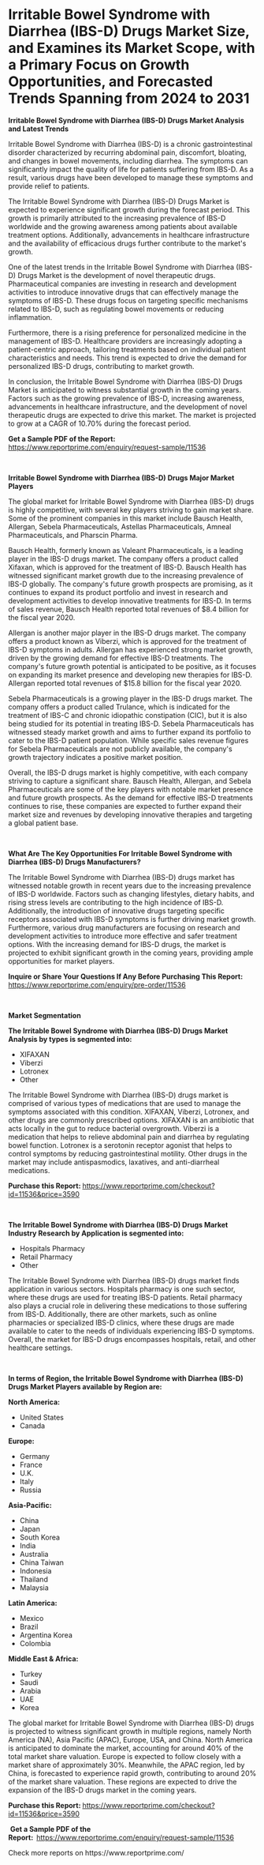 <p><h1>Irritable Bowel Syndrome with Diarrhea (IBS-D) Drugs Market Size, and Examines its Market Scope, with a Primary Focus on Growth Opportunities, and Forecasted Trends Spanning from 2024 to 2031</h1></p><p><strong>Irritable Bowel Syndrome with Diarrhea (IBS-D) Drugs Market Analysis and Latest Trends</strong></p>
<p><p>Irritable Bowel Syndrome with Diarrhea (IBS-D) is a chronic gastrointestinal disorder characterized by recurring abdominal pain, discomfort, bloating, and changes in bowel movements, including diarrhea. The symptoms can significantly impact the quality of life for patients suffering from IBS-D. As a result, various drugs have been developed to manage these symptoms and provide relief to patients.</p><p>The Irritable Bowel Syndrome with Diarrhea (IBS-D) Drugs Market is expected to experience significant growth during the forecast period. This growth is primarily attributed to the increasing prevalence of IBS-D worldwide and the growing awareness among patients about available treatment options. Additionally, advancements in healthcare infrastructure and the availability of efficacious drugs further contribute to the market's growth.</p><p>One of the latest trends in the Irritable Bowel Syndrome with Diarrhea (IBS-D) Drugs Market is the development of novel therapeutic drugs. Pharmaceutical companies are investing in research and development activities to introduce innovative drugs that can effectively manage the symptoms of IBS-D. These drugs focus on targeting specific mechanisms related to IBS-D, such as regulating bowel movements or reducing inflammation.</p><p>Furthermore, there is a rising preference for personalized medicine in the management of IBS-D. Healthcare providers are increasingly adopting a patient-centric approach, tailoring treatments based on individual patient characteristics and needs. This trend is expected to drive the demand for personalized IBS-D drugs, contributing to market growth.</p><p>In conclusion, the Irritable Bowel Syndrome with Diarrhea (IBS-D) Drugs Market is anticipated to witness substantial growth in the coming years. Factors such as the growing prevalence of IBS-D, increasing awareness, advancements in healthcare infrastructure, and the development of novel therapeutic drugs are expected to drive this market. The market is projected to grow at a CAGR of 10.70% during the forecast period.</p></p>
<p><strong>Get a Sample PDF of the Report:&nbsp;</strong> <a href="https://www.reportprime.com/enquiry/request-sample/11536">https://www.reportprime.com/enquiry/request-sample/11536</a></p>
<p>&nbsp;</p>
<p><strong>Irritable Bowel Syndrome with Diarrhea (IBS-D) Drugs Major Market Players</strong></p>
<p><p>The global market for Irritable Bowel Syndrome with Diarrhea (IBS-D) drugs is highly competitive, with several key players striving to gain market share. Some of the prominent companies in this market include Bausch Health, Allergan, Sebela Pharmaceuticals, Astellas Pharmaceuticals, Amneal Pharmaceuticals, and Pharscin Pharma.</p><p>Bausch Health, formerly known as Valeant Pharmaceuticals, is a leading player in the IBS-D drugs market. The company offers a product called Xifaxan, which is approved for the treatment of IBS-D. Bausch Health has witnessed significant market growth due to the increasing prevalence of IBS-D globally. The company's future growth prospects are promising, as it continues to expand its product portfolio and invest in research and development activities to develop innovative treatments for IBS-D. In terms of sales revenue, Bausch Health reported total revenues of $8.4 billion for the fiscal year 2020.</p><p>Allergan is another major player in the IBS-D drugs market. The company offers a product known as Viberzi, which is approved for the treatment of IBS-D symptoms in adults. Allergan has experienced strong market growth, driven by the growing demand for effective IBS-D treatments. The company's future growth potential is anticipated to be positive, as it focuses on expanding its market presence and developing new therapies for IBS-D. Allergan reported total revenues of $15.8 billion for the fiscal year 2020.</p><p>Sebela Pharmaceuticals is a growing player in the IBS-D drugs market. The company offers a product called Trulance, which is indicated for the treatment of IBS-C and chronic idiopathic constipation (CIC), but it is also being studied for its potential in treating IBS-D. Sebela Pharmaceuticals has witnessed steady market growth and aims to further expand its portfolio to cater to the IBS-D patient population. While specific sales revenue figures for Sebela Pharmaceuticals are not publicly available, the company's growth trajectory indicates a positive market position.</p><p>Overall, the IBS-D drugs market is highly competitive, with each company striving to capture a significant share. Bausch Health, Allergan, and Sebela Pharmaceuticals are some of the key players with notable market presence and future growth prospects. As the demand for effective IBS-D treatments continues to rise, these companies are expected to further expand their market size and revenues by developing innovative therapies and targeting a global patient base.</p></p>
<p>&nbsp;</p>
<p><strong>What Are The Key Opportunities For Irritable Bowel Syndrome with Diarrhea (IBS-D) Drugs Manufacturers?</strong></p>
<p><p>The Irritable Bowel Syndrome with Diarrhea (IBS-D) drugs market has witnessed notable growth in recent years due to the increasing prevalence of IBS-D worldwide. Factors such as changing lifestyles, dietary habits, and rising stress levels are contributing to the high incidence of IBS-D. Additionally, the introduction of innovative drugs targeting specific receptors associated with IBS-D symptoms is further driving market growth. Furthermore, various drug manufacturers are focusing on research and development activities to introduce more effective and safer treatment options. With the increasing demand for IBS-D drugs, the market is projected to exhibit significant growth in the coming years, providing ample opportunities for market players.</p></p>
<p><strong>Inquire or Share Your Questions If Any Before Purchasing This Report:</strong> <a href="https://www.reportprime.com/enquiry/pre-order/11536">https://www.reportprime.com/enquiry/pre-order/11536</a></p>
<p>&nbsp;</p>
<p><strong>Market Segmentation</strong></p>
<p><strong>The Irritable Bowel Syndrome with Diarrhea (IBS-D) Drugs Market Analysis by types is segmented into:</strong></p>
<p><ul><li>XIFAXAN</li><li>Viberzi</li><li>Lotronex</li><li>Other</li></ul></p>
<p><p>The Irritable Bowel Syndrome with Diarrhea (IBS-D) drugs market is comprised of various types of medications that are used to manage the symptoms associated with this condition. XIFAXAN, Viberzi, Lotronex, and other drugs are commonly prescribed options. XIFAXAN is an antibiotic that acts locally in the gut to reduce bacterial overgrowth. Viberzi is a medication that helps to relieve abdominal pain and diarrhea by regulating bowel function. Lotronex is a serotonin receptor agonist that helps to control symptoms by reducing gastrointestinal motility. Other drugs in the market may include antispasmodics, laxatives, and anti-diarrheal medications.</p></p>
<p><strong>Purchase this Report:&nbsp;</strong><a href="https://www.reportprime.com/checkout?id=11536&price=3590">https://www.reportprime.com/checkout?id=11536&price=3590</a></p>
<p>&nbsp;</p>
<p><strong>The Irritable Bowel Syndrome with Diarrhea (IBS-D) Drugs Market Industry Research by Application is segmented into:</strong></p>
<p><ul><li>Hospitals Pharmacy</li><li>Retail Pharmacy</li><li>Other</li></ul></p>
<p><p>The Irritable Bowel Syndrome with Diarrhea (IBS-D) drugs market finds application in various sectors. Hospitals pharmacy is one such sector, where these drugs are used for treating IBS-D patients. Retail pharmacy also plays a crucial role in delivering these medications to those suffering from IBS-D. Additionally, there are other markets, such as online pharmacies or specialized IBS-D clinics, where these drugs are made available to cater to the needs of individuals experiencing IBS-D symptoms. Overall, the market for IBS-D drugs encompasses hospitals, retail, and other healthcare settings.</p></p>
<p>&nbsp;</p>
<p><strong>In terms of Region, the Irritable Bowel Syndrome with Diarrhea (IBS-D) Drugs Market Players available by Region are:</strong></p>
<p>
    <p> <strong> North America: </strong>
        <ul>
            <li>United States</li>
            <li>Canada</li>
        </ul>
        </p> 
    <p> <strong> Europe: </strong>
        <ul>
            <li>Germany</li>
            <li>France</li>
            <li>U.K.</li>
            <li>Italy</li>
            <li>Russia</li>
        </ul>
        </p> 
    <p> <strong> Asia-Pacific: </strong>
        <ul>
            <li>China</li>
            <li>Japan</li>
            <li>South Korea</li>
            <li>India</li>
            <li>Australia</li>
            <li>China Taiwan</li>
            <li>Indonesia</li>
            <li>Thailand</li>
            <li>Malaysia</li>
        </ul>
        </p> 
    <p> <strong> Latin America: </strong>
        <ul>
            <li>Mexico</li>
            <li>Brazil</li>
            <li>Argentina Korea</li>
            <li>Colombia</li>
        </ul>
        </p> 
    <p> <strong> Middle East & Africa: </strong>
        <ul>
            <li>Turkey</li>
            <li>Saudi</li>
            <li>Arabia</li>
            <li>UAE</li>
            <li>Korea</li>
        </ul>
    </p>
    </p>
<p><p>The global market for Irritable Bowel Syndrome with Diarrhea (IBS-D) drugs is projected to witness significant growth in multiple regions, namely North America (NA), Asia Pacific (APAC), Europe, USA, and China. North America is anticipated to dominate the market, accounting for around 40% of the total market share valuation. Europe is expected to follow closely with a market share of approximately 30%. Meanwhile, the APAC region, led by China, is forecasted to experience rapid growth, contributing to around 20% of the market share valuation. These regions are expected to drive the expansion of the IBS-D drugs market in the coming years.</p></p>
<p><strong>Purchase this Report: </strong><a href="https://www.reportprime.com/checkout?id=11536&price=3590">https://www.reportprime.com/checkout?id=11536&price=3590</a></p>
<p>&nbsp;<strong>Get a Sample PDF of the Report:&nbsp;&nbsp;</strong><a href="https://www.reportprime.com/enquiry/request-sample/11536">https://www.reportprime.com/enquiry/request-sample/11536</a></p>
<p><strong></strong></p>
<p>Check more reports on https://www.reportprime.com/</p>